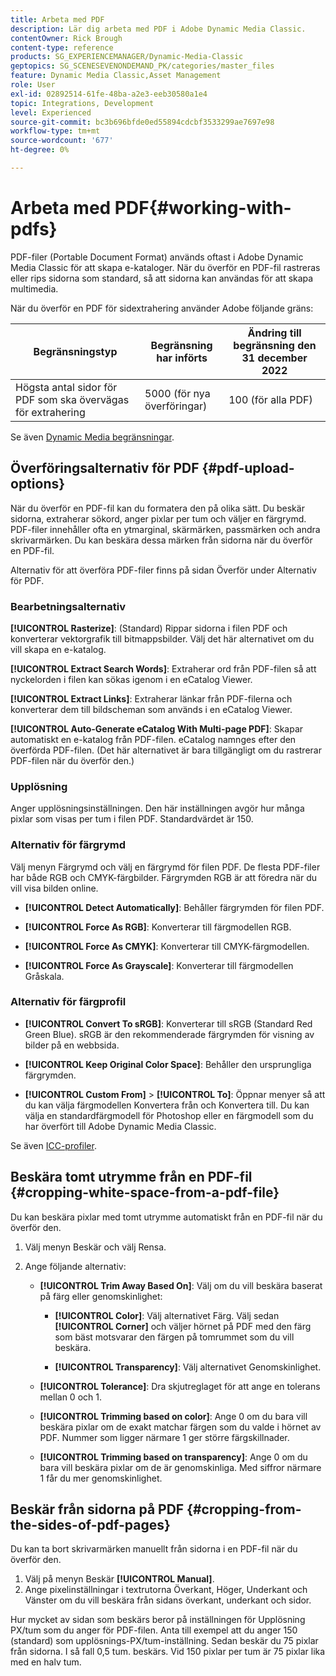 ```yaml
---
title: Arbeta med PDF
description: Lär dig arbeta med PDF i Adobe Dynamic Media Classic.
contentOwner: Rick Brough
content-type: reference
products: SG_EXPERIENCEMANAGER/Dynamic-Media-Classic
geptopics: SG_SCENESEVENONDEMAND_PK/categories/master_files
feature: Dynamic Media Classic,Asset Management
role: User
exl-id: 02892514-61fe-48ba-a2e3-eeb30580a1e4
topic: Integrations, Development
level: Experienced
source-git-commit: bc3b696bfde0ed55894cdcbf3533299ae7697e98
workflow-type: tm+mt
source-wordcount: '677'
ht-degree: 0%

---
```


# Arbeta med PDF{#working-with-pdfs}

PDF-filer (Portable Document Format) används oftast i Adobe Dynamic Media Classic för att skapa e-kataloger. När du överför en PDF-fil rastreras eller rips sidorna som standard, så att sidorna kan användas för att skapa multimedia.

När du överför en PDF för sidextrahering använder Adobe följande gräns:

| Begränsningstyp | Begränsning har införts | Ändring till begränsning den 31 december 2022 |
| --- | --- | --- |
| Högsta antal sidor för PDF som ska övervägas för extrahering | 5000 (för nya överföringar) | 100 (för alla PDF) |

Se även [Dynamic Media begränsningar](/help/using/limitations.md).

## Överföringsalternativ för PDF {#pdf-upload-options}

När du överför en PDF-fil kan du formatera den på olika sätt. Du beskär sidorna, extraherar sökord, anger pixlar per tum och väljer en färgrymd. PDF-filer innehåller ofta en ytmarginal, skärmärken, passmärken och andra skrivarmärken. Du kan beskära dessa märken från sidorna när du överför en PDF-fil.

Alternativ för att överföra PDF-filer finns på sidan Överför under Alternativ för PDF.

### Bearbetningsalternativ

**[!UICONTROL Rasterize]**: (Standard) Rippar sidorna i filen PDF och konverterar vektorgrafik till bitmappsbilder. Välj det här alternativet om du vill skapa en e-katalog.

**[!UICONTROL Extract Search Words]**: Extraherar ord från PDF-filen så att nyckelorden i filen kan sökas igenom i en eCatalog Viewer.

**[!UICONTROL Extract Links]**: Extraherar länkar från PDF-filerna och konverterar dem till bildscheman som används i en eCatalog Viewer.

**[!UICONTROL Auto-Generate eCatalog With Multi-page PDF]**: Skapar automatiskt en e-katalog från PDF-filen. eCatalog namnges efter den överförda PDF-filen. (Det här alternativet är bara tillgängligt om du rastrerar PDF-filen när du överför den.)

### Upplösning

Anger upplösningsinställningen. Den här inställningen avgör hur många pixlar som visas per tum i filen PDF. Standardvärdet är 150.

### Alternativ för färgrymd

Välj menyn Färgrymd och välj en färgrymd för filen PDF. De flesta PDF-filer har både RGB och CMYK-färgbilder. Färgrymden RGB är att föredra när du vill visa bilden online.

* **[!UICONTROL Detect Automatically]**: Behåller färgrymden för filen PDF.

* **[!UICONTROL Force As RGB]**: Konverterar till färgmodellen RGB.

* **[!UICONTROL Force As CMYK]**: Konverterar till CMYK-färgmodellen.

* **[!UICONTROL Force As Grayscale]**: Konverterar till färgmodellen Gråskala.

### Alternativ för färgprofil

* **[!UICONTROL Convert To sRGB]**: Konverterar till sRGB (Standard Red Green Blue). sRGB är den rekommenderade färgrymden för visning av bilder på en webbsida.

* **[!UICONTROL Keep Original Color Space]**: Behåller den ursprungliga färgrymden.

* **[!UICONTROL Custom From]** > **[!UICONTROL To]**: Öppnar menyer så att du kan välja färgmodellen Konvertera från och Konvertera till. Du kan välja en standardfärgmodell för Photoshop eller en färgmodell som du har överfört till Adobe Dynamic Media Classic.

Se även [ICC-profiler](/help/using/icc-profiles.md#icc_profiles).

## Beskära tomt utrymme från en PDF-fil {#cropping-white-space-from-a-pdf-file}

Du kan beskära pixlar med tomt utrymme automatiskt från en PDF-fil när du överför den.

1. Välj menyn Beskär och välj Rensa.
1. Ange följande alternativ:

   * **[!UICONTROL Trim Away Based On]**: Välj om du vill beskära baserat på färg eller genomskinlighet:

      * **[!UICONTROL Color]**: Välj alternativet Färg. Välj sedan **[!UICONTROL Corner]** och väljer hörnet på PDF med den färg som bäst motsvarar den färgen på tomrummet som du vill beskära.

      * **[!UICONTROL Transparency]**: Välj alternativet Genomskinlighet.

   * **[!UICONTROL Tolerance]**: Dra skjutreglaget för att ange en tolerans mellan 0 och 1.

   * **[!UICONTROL Trimming based on color]**: Ange 0 om du bara vill beskära pixlar om de exakt matchar färgen som du valde i hörnet av PDF. Nummer som ligger närmare 1 ger större färgskillnader.

   * **[!UICONTROL Trimming based on transparency]**: Ange 0 om du bara vill beskära pixlar om de är genomskinliga. Med siffror närmare 1 får du mer genomskinlighet.

## Beskär från sidorna på PDF {#cropping-from-the-sides-of-pdf-pages}

Du kan ta bort skrivarmärken manuellt från sidorna i en PDF-fil när du överför den.

1. Välj på menyn Beskär **[!UICONTROL Manual]**.
1. Ange pixelinställningar i textrutorna Överkant, Höger, Underkant och Vänster om du vill beskära från sidans överkant, underkant och sidor.

Hur mycket av sidan som beskärs beror på inställningen för Upplösning PX/tum som du anger för PDF-filen. Anta till exempel att du anger 150 (standard) som upplösnings-PX/tum-inställning. Sedan beskär du 75 pixlar från sidorna. I så fall 0,5 tum. beskärs. Vid 150 pixlar per tum är 75 pixlar lika med en halv tum.

